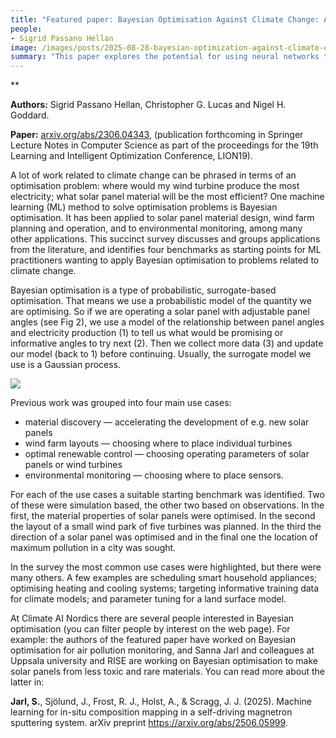 ```yaml
---
title: "Featured paper: Bayesian Optimisation Against Climate Change: Applications and Benchmarks"
people:
- Sigrid Passano Hellan
image: /images/posts/2025-08-28-bayesian-optimization-against-climate-change-1.png
summary: "This paper explores the potential for using neural networks to model atmospheric particle formation. The neural network-based model, tasked here to predict cluster binding energies, achieved the target chemical accuracy of less than 1 kcal/mol, although kernel ridge regression had a slightly lower error. Training was over an order of magnitude faster with the neural network compared to kernel ridge regression."
---
```


**

**Authors:** Sigrid Passano Hellan, Christopher G. Lucas and Nigel H. Goddard.

**Paper:** [arxiv.org/abs/2306.04343](https://arxiv.org/abs/2306.04343), (publication forthcoming in Springer Lecture Notes in Computer Science as part of the proceedings for the 19th Learning and Intelligent Optimization Conference, LION19).

A lot of work related to climate change can be phrased in terms of an optimisation problem: where would my wind turbine produce the most electricity; what solar panel material will be the most efficient? One machine learning (ML) method to solve optimisation problems is Bayesian optimisation. It has been applied to solar panel material design, wind farm planning and operation, and to environmental monitoring, among many other applications. This succinct survey discusses and groups applications from the literature, and identifies four benchmarks as starting points for ML practitioners wanting to apply Bayesian optimisation to problems related to climate change.

Bayesian optimisation is a type of probabilistic, surrogate-based optimisation. That means we use a probabilistic model of the quantity we are optimising. So if we are operating a solar panel with adjustable panel angles (see Fig 2), we use a model of the relationship between panel angles and electricity production (1) to tell us what would be promising or informative angles to try next (2). Then we collect more data (3) and update our model (back to 1) before continuing. Usually, the surrogate model we use is a Gaussian process.

![](/images/posts/2025-08-28-bayesian-optimization-against-climate-change-2.png)

Previous work was grouped into four main use cases:
* material discovery — accelerating the development of e.g. new solar panels
* wind farm layouts — choosing where to place individual turbines
* optimal renewable control — choosing operating parameters of solar panels or wind turbines
* environmental monitoring — choosing where to place sensors.

For each of the use cases a suitable starting benchmark was identified. Two of these were simulation based, the other two based on observations. In the first, the material properties of solar panels were optimised. In the second the layout of a small wind park of five turbines was planned. In the third the direction of a solar panel was optimised and in the final one the location of maximum pollution in a city was sought.

In the survey the most common use cases were highlighted, but there were many others. A few examples are scheduling smart household appliances; optimising heating and cooling systems; targeting informative training data for climate models; and parameter tuning for a land surface model.

At Climate AI Nordics there are several people interested in Bayesian optimisation (you can filter people by interest on the web page). For example: the authors of the featured paper have worked on Bayesian optimisation for air pollution monitoring, and Sanna Jarl and colleagues at Uppsala university and RISE are working on Bayesian optimisation to make solar panels from less toxic and rare materials. You can read more about the latter in:

**Jarl, S.**, Sjölund, J., Frost, R. J., Holst, A., & Scragg, J. J. (2025). Machine learning for in-situ composition mapping in a self-driving magnetron sputtering system. arXiv preprint https://arxiv.org/abs/2506.05999.

